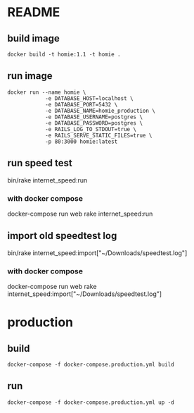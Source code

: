 # README

## build image

```
docker build -t homie:1.1 -t homie .
```

## run image 

```
docker run --name homie \
            -e DATABASE_HOST=localhost \
            -e DATABASE_PORT=5432 \
            -e DATABASE_NAME=homie_production \
            -e DATABASE_USERNAME=postgres \
            -e DATABASE_PASSWORD=postgres \
            -e RAILS_LOG_TO_STDOUT=true \
            -e RAILS_SERVE_STATIC_FILES=true \
            -p 80:3000 homie:latest
```

## run speed test

bin/rake internet_speed:run

### with docker compose

docker-compose run web rake internet_speed:run

## import old speedtest log

bin/rake internet_speed:import["~/Downloads/speedtest.log"]


### with docker compose

docker-compose run web rake internet_speed:import["~/Downloads/speedtest.log"]

# production

## build

```
docker-compose -f docker-compose.production.yml build
```

## run

```
docker-compose -f docker-compose.production.yml up -d
```

